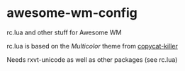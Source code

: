 awesome-wm-config
=================

rc.lua and other stuff for Awesome WM

rc.lua is based on the *Multicolor* theme from
[copycat-killer](https://github.com/copycat-killer/awesome-copycats)

Needs rxvt-unicode as well as other packages (see rc.lua)
